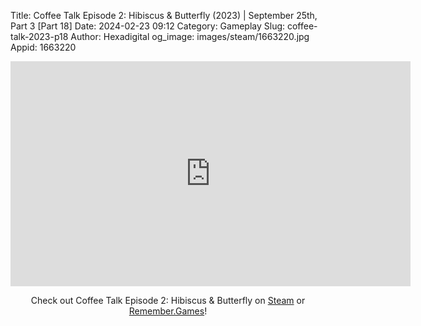 Title: Coffee Talk Episode 2: Hibiscus & Butterfly (2023) | September 25th, Part 3 [Part 18]
Date: 2024-02-23 09:12
Category: Gameplay
Slug: coffee-talk-2023-p18
Author: Hexadigital
og_image: images/steam/1663220.jpg
Appid: 1663220

<center><iframe src="https://www.youtube.com/embed/LAXl6bSMQfU?feature=oembed" allow="accelerometer; autoplay; encrypted-media; gyroscope; picture-in-picture" width="640" height="360" frameborder="0"></iframe>

Check out Coffee Talk Episode 2: Hibiscus & Butterfly on [Steam](https://store.steampowered.com/app/1663220/?curator_clanid=34633900) or [Remember.Games](https://remember.games/game/8083/coffee-talk-episode-2-hibiscus-butterfly/)!</center>